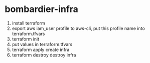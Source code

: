 # bombardier-infra

1. install terraform
2. export aws iam_user profile to aws-cli, put this profile name into terraform.tfvars
3. terraform init
4. put values in terraform.tfvars
5. terraform apply create infra 
6. terraform destroy destroy infra
